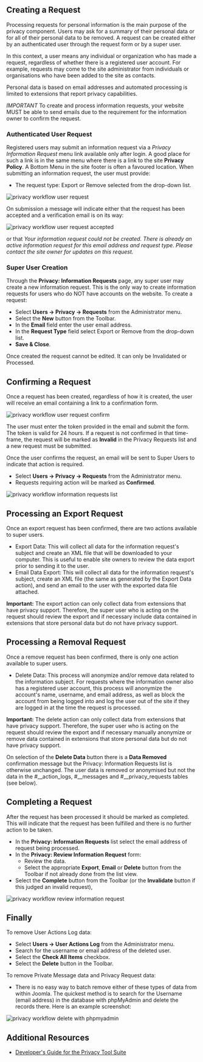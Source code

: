 <!-- Filename: J4.x:Privacy_Workflow / Display title: Privacy Workflow -->

## Creating a Request

Processing requests for personal information is the main purpose of the
privacy component. Users may ask for a summary of their personal data or
for all of their personal data to be removed. A request can be created
either by an authenticated user through the request form or by a super
user.

In this context, a user means any individual or organization who has
made a request, regardless of whether there is a registered user
account. For example, requests may come to the site administrator from
individuals or organisations who have been added to the site as
contacts.

Personal data is based on email addresses and automated processing is
limited to extensions that report privacy capabilities.

*IMPORTANT* To create and process information requests, your website
MUST be able to send emails due to the requirement for the information
owner to confirm the request.

### Authenticated User Request

Registered users may submit an information request via a *Privacy
Information Request* menu link available only after login. A good place
for such a link is in the same menu where there is a link to the site
**Privacy Policy**. A Bottom Menu in the site footer is often a favoured
location. When submitting an information request, the user must provide:

- The request type: Export or Remove selected from the drop-down list.

![privacy workflow user request](../../../en/images/privacy/privacy-workflow-user-request.png)

On submission a message will indicate either that the request has been
accepted and a verification email is on its way:

![privacy workflow user request accepted](../../../en/images/privacy/privacy-workflow-user-request-accepted.png)

or that *Your information request could not be created. There is already
an active information request for this email address and request type.
Please contact the site owner for updates on this request.*

### Super User Creation

Through the **Privacy: Information Requests** page, any super user may
create a new information request. This is the only way to create
information requests for users who do NOT have accounts on the website.
To create a request:

- Select **Users → Privacy → Requests** from the Administrator
  menu.
- Select the **New** button from the Toolbar.
- In the **Email** field enter the user email address.
- In the **Request Type** field select Export or Remove from the
  drop-down list.
- **Save & Close**.

Once created the request cannot be edited. It can only be Invalidated or
Processed.

## Confirming a Request

Once a request has been created, regardless of how it is created, the
user will receive an email containing a link to a confirmation form.

![privacy workflow user request confirm](../../../en/images/privacy/privacy-workflow-user-request-confirm.png)

The user must enter the token provided in the email and submit the form.
The token is valid for 24 hours. If a request is not confirmed in that
time-frame, the request will be marked as **Invalid** in the Privacy
Requests list and a new request must be submitted.

Once the user confirms the request, an email will be sent to Super Users
to indicate that action is required.

- Select **Users → Privacy → Requests** from the Administrator menu.
- Requests requiring action will be marked as **Confirmed**.

![privacy workflow information requests list](../../../en/images/privacy/privacy-workflow-information-requests-list.png)

## Processing an Export Request

Once an export request has been confirmed, there are two actions
available to super users.

- Export Data: This will collect all data for the information request's
  subject and create an XML file that will be downloaded to your
  computer. This is useful to enable site owners to review the data
  export prior to sending it to the user.
- Email Data Export: This will collect all data for the information
  request's subject, create an XML file (the same as generated by the
  Export Data action), and send an email to the user with the exported
  data file attached.

**Important:** The export action can only collect data from extensions
that have privacy support. Therefore, the super user who is acting on
the request should review the export and if necessary include data
contained in extensions that store personal data but do not have privacy
support.

## Processing a Removal Request

Once a remove request has been confirmed, there is only one action
available to super users.

- Delete Data: This process will anonymize and/or remove data related to
  the information subject. For requests where the information owner also
  has a registered user account, this process will anonymize the
  account's name, username, and email address, as well as block the
  account from being logged into and log the user out of the site if
  they are logged in at the time the request is processed.

**Important:** The delete action can only collect data from extensions
that have privacy support. Therefore, the super user who is acting on
the request should review the export and if necessary manually anonymize
or remove data contained in extensions that store personal data but do
not have privacy support.

On selection of the **Delete Data** button there is a **Data Removed**
confirmation message but the Privacy: Information Requests list is
otherwise unchanged. The user data is removed or anonymised but not the
data in the \#\_\_action_logs, \#\_\_messages and \#\_\_privacy_requests
tables (see below).

## Completing a Request

After the request has been processed it should be marked as completed.
This will indicate that the request has been fulfilled and there is no
further action to be taken.

- In the **Privacy: Information Requests** list select the email address
  of request being processed.
- In the **Privacy: Review Information Request** form:
  - Review the data.
  - Select the appropriate **Export**, **Email** or **Delete** button
    from the Toolbar if not already done from the list view.
- Select the **Complete** button from the Toolbar (or the **Invalidate**
  button if this judged an invalid request),

![privacy workflow review information request](../../../en/images/privacy/privacy-workflow-review-information-request.png)

## Finally

To remove User Actions Log data:

- Select **Users → User Actions Log** from the Administrator menu.
- Search for the username or email address of the deleted user.
- Select the **Check All Items** checkbox.
- Select the **Delete** button in the Toolbar.

To remove Private Message data and Privacy Request data:

- There is no easy way to batch remove either of these types of data
  from within Joomla. The quickest method is to search for the Username
  (email address) in the database with phpMyAdmin and delete the records
  there. Here is an example screenshot:

![privacy workflow delete with phpmyadmin](../../../en/images/privacy/privacy-workflow-delete-with-phpmyadmin.png)

## Additional Resources

-  [Developer's Guide for the Privacy Tool Suite](https://docs.joomla.org/Special:MyLanguage/J3.x:Integrate_Extensions_with_the_Privacy_Component)
